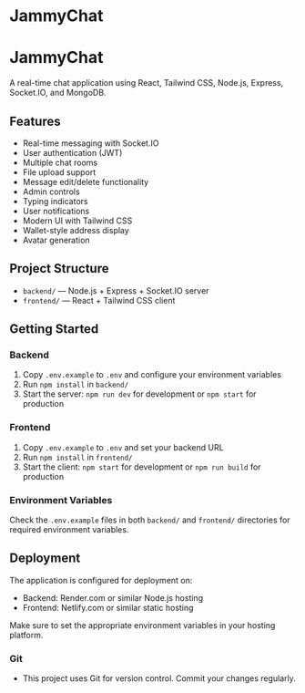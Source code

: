 # JammyChat

# JammyChat

A real-time chat application using React, Tailwind CSS, Node.js, Express, Socket.IO, and MongoDB.

## Features
- Real-time messaging with Socket.IO
- User authentication (JWT)
- Multiple chat rooms
- File upload support
- Message edit/delete functionality
- Admin controls
- Typing indicators
- User notifications
- Modern UI with Tailwind CSS
- Wallet-style address display
- Avatar generation

## Project Structure
- `backend/` — Node.js + Express + Socket.IO server
- `frontend/` — React + Tailwind CSS client

## Getting Started

### Backend
1. Copy `.env.example` to `.env` and configure your environment variables
2. Run `npm install` in `backend/`
3. Start the server: `npm run dev` for development or `npm start` for production

### Frontend
1. Copy `.env.example` to `.env` and set your backend URL
2. Run `npm install` in `frontend/`
3. Start the client: `npm start` for development or `npm run build` for production

### Environment Variables

Check the `.env.example` files in both `backend/` and `frontend/` directories for required environment variables.

## Deployment

The application is configured for deployment on:
- Backend: Render.com or similar Node.js hosting
- Frontend: Netlify.com or similar static hosting

Make sure to set the appropriate environment variables in your hosting platform.

### Git
- This project uses Git for version control. Commit your changes regularly.
